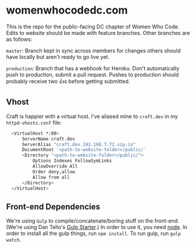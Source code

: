 womenwhocodedc.com
=======

This is the repo for the public-facing DC chapter of Women Who Code. Edits to website should be made with feature branches. Other branches are as follows:

```master```: Branch kept in sync across members for changes others should have locally but aren't ready to go live yet.

```production```: Branch that has a webhook for Heroku. Don't automatically push to production, submit a pull request. Pushes to production should probably receive two :+1:s before getting submitted.

## Vhost
Craft is happier with a virtual host. I've aliased mine to ```craft.dev``` in my ```httpd-vhosts.conf``` file: 

``` bash
  <VirtualHost *:80>
      ServerName craft.dev
      ServerAlias "craft.dev.192.168.7.72.xip.io"
      DocumentRoot '<path-to-website-folder>/public/'
      <Directory "<path-to-website-folder>/public/">
          Options Indexes FollowSymLinks
          AllowOverride All
          Order deny,allow
          Allow from all
      </Directory>
  </VirtualHost>
```

## Front-end Dependencies 
We're using ```Gulp``` to compile/concatenate/boring stuff on the front-end. (We're using Dan Tello's [Gulp Starter](https://github.com/greypants/gulp-starter).) In order to use it, you need [node](http://nodejs.org/). In order to install all the gulp things, run ```npm install```. To run gulp, run ```gulp watch```.
